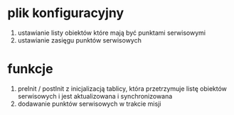 # plik konfiguracyjny

1. ustawianie listy obiektów które mają być punktami serwisowymi
2. ustawianie zasięgu punktów serwisowych

# funkcje

1. preInit / postInit z inicjalizacją tablicy, która przetrzymuje listę obiektów serwisowych i jest aktualizowana i synchronizowana
2. dodawanie punktów serwisowych w trakcie misji
